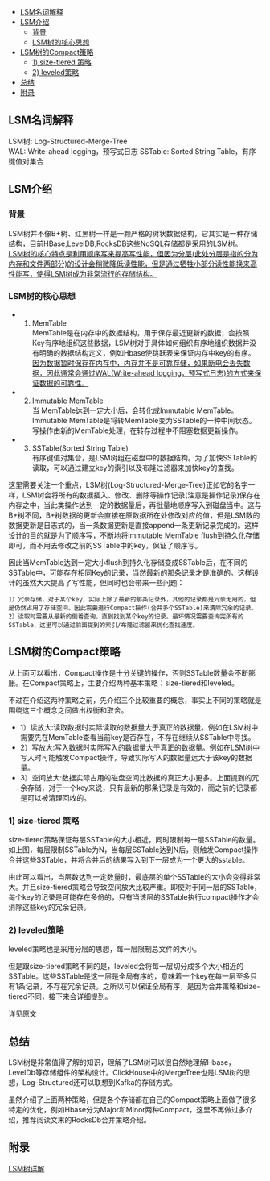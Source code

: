<!-- TOC -->

- [LSM名词解释](#lsm名词解释)
- [LSM介绍](#lsm介绍)
  - [背景](#背景)
  - [LSM树的核心思想](#lsm树的核心思想)
- [LSM树的Compact策略](#lsm树的compact策略)
  - [1) size-tiered 策略](#1-size-tiered-策略)
  - [2) leveled策略](#2-leveled策略)
- [总结](#总结)
- [附录](#附录)

<!-- /TOC -->

## LSM名词解释
LSM树: Log-Structured-Merge-Tree  
WAL: Write-ahead logging，预写式日志
SSTable: Sorted String Table，有序键值对集合

## LSM介绍  
### 背景  
LSM树并不像B+树、红黑树一样是一颗严格的树状数据结构，它其实是一种存储结构，目前HBase,LevelDB,RocksDB这些NoSQL存储都是采用的LSM树。    
<u>LSM树的核心特点是利用顺序写来提高写性能，但因为分层(此处分层是指的分为内存和文件两部分)的设计会稍微降低读性能，但是通过牺牲小部分读性能换来高性能写，使得LSM树成为非常流行的存储结构。</u>  

### LSM树的核心思想  
* 1) MemTable  
MemTable是在内存中的数据结构，用于保存最近更新的数据，会按照Key有序地组织这些数据，LSM树对于具体如何组织有序地组织数据并没有明确的数据结构定义，例如Hbase使跳跃表来保证内存中key的有序。  
<u>因为数据暂时保存在内存中，内存并不是可靠存储，如果断电会丢失数据，因此通常会通过WAL(Write-ahead logging，预写式日志)的方式来保证数据的可靠性。</u>

* 2) Immutable MemTable  
当 MemTable达到一定大小后，会转化成Immutable MemTable。Immutable MemTable是将转MemTable变为SSTable的一种中间状态。写操作由新的MemTable处理，在转存过程中不阻塞数据更新操作。

* 3) SSTable(Sorted String Table)  
有序键值对集合，是LSM树组在磁盘中的数据结构。为了加快SSTable的读取，可以通过建立key的索引以及布隆过滤器来加快key的查找。

这里需要关注一个重点，LSM树(Log-Structured-Merge-Tree)正如它的名字一样，LSM树会将所有的数据插入、修改、删除等操作记录(注意是操作记录)保存在内存之中，当此类操作达到一定的数据量后，再批量地顺序写入到磁盘当中。这与B+树不同，B+树数据的更新会直接在原数据所在处修改对应的值，但是LSM数的数据更新是日志式的，当一条数据更新是直接append一条更新记录完成的。这样设计的目的就是为了顺序写，不断地将Immutable MemTable flush到持久化存储即可，而不用去修改之前的SSTable中的key，保证了顺序写。

因此当MemTable达到一定大小flush到持久化存储变成SSTable后，在不同的SSTable中，可能存在相同Key的记录，当然最新的那条记录才是准确的。这样设计的虽然大大提高了写性能，但同时也会带来一些问题：

    1）冗余存储，对于某个key，实际上除了最新的那条记录外，其他的记录都是冗余无用的，但是仍然占用了存储空间。因此需要进行Compact操作(合并多个SSTable)来清除冗余的记录。
    2）读取时需要从最新的倒着查询，直到找到某个key的记录。最坏情况需要查询完所有的SSTable，这里可以通过前面提到的索引/布隆过滤器来优化查找速度。


## LSM树的Compact策略
从上面可以看出，Compact操作是十分关键的操作，否则SSTable数量会不断膨胀。在Compact策略上，主要介绍两种基本策略：size-tiered和leveled。

不过在介绍这两种策略之前，先介绍三个比较重要的概念，事实上不同的策略就是围绕这三个概念之间做出权衡和取舍。

* 1）读放大:读取数据时实际读取的数据量大于真正的数据量。例如在LSM树中需要先在MemTable查看当前key是否存在，不存在继续从SSTable中寻找。  
* 2）写放大:写入数据时实际写入的数据量大于真正的数据量。例如在LSM树中写入时可能触发Compact操作，导致实际写入的数据量远大于该key的数据量。  
* 3）空间放大:数据实际占用的磁盘空间比数据的真正大小更多。上面提到的冗余存储，对于一个key来说，只有最新的那条记录是有效的，而之前的记录都是可以被清理回收的。

### 1) size-tiered 策略
size-tiered策略保证每层SSTable的大小相近，同时限制每一层SSTable的数量。如上图，每层限制SSTable为N，当每层SSTable达到N后，则触发Compact操作合并这些SSTable，并将合并后的结果写入到下一层成为一个更大的sstable。  

由此可以看出，当层数达到一定数量时，最底层的单个SSTable的大小会变得非常大。并且size-tiered策略会导致空间放大比较严重。即使对于同一层的SSTable，每个key的记录是可能存在多份的，只有当该层的SSTable执行compact操作才会消除这些key的冗余记录。  

### 2) leveled策略
leveled策略也是采用分层的思想，每一层限制总文件的大小。

但是跟size-tiered策略不同的是，leveled会将每一层切分成多个大小相近的SSTable。这些SSTable是这一层是全局有序的，意味着一个key在每一层至多只有1条记录，不存在冗余记录。之所以可以保证全局有序，是因为合并策略和size-tiered不同，接下来会详细提到。  

详见原文

## 总结  
LSM树是非常值得了解的知识，理解了LSM树可以很自然地理解Hbase，LevelDb等存储组件的架构设计。ClickHouse中的MergeTree也是LSM树的思想，Log-Structured还可以联想到Kafka的存储方式。

虽然介绍了上面两种策略，但是各个存储都在自己的Compact策略上面做了很多特定的优化，例如Hbase分为Major和Minor两种Compact，这里不再做过多介绍，推荐阅读文末的RocksDb合并策略介绍。

## 附录  
[LSM树详解](https://zhuanlan.zhihu.com/p/181498475)  